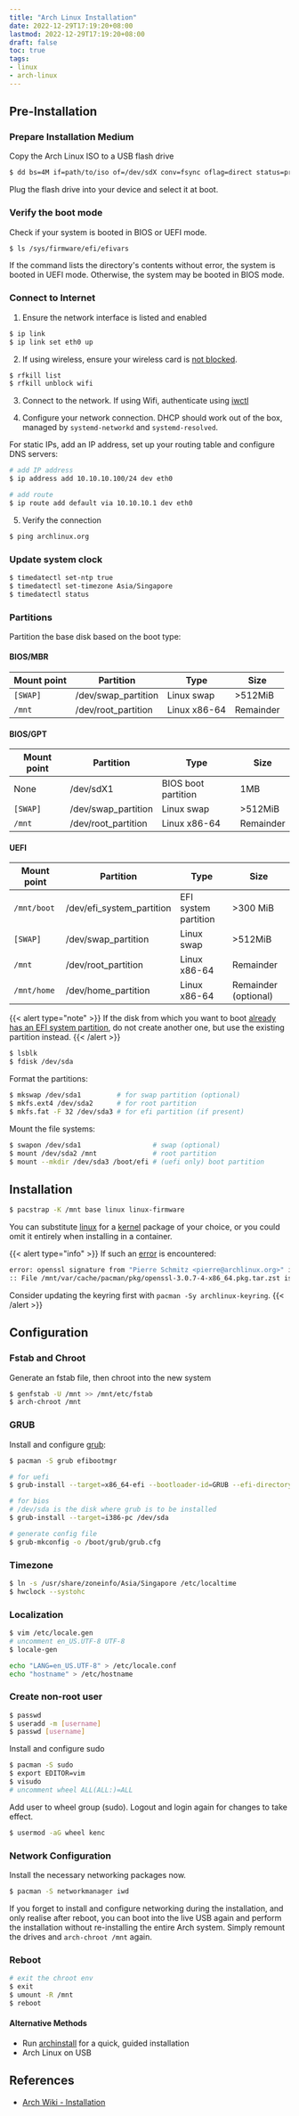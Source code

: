 ```yaml
---
title: "Arch Linux Installation"
date: 2022-12-29T17:19:20+08:00
lastmod: 2022-12-29T17:19:20+08:00
draft: false
toc: true
tags:
- linux
- arch-linux
---
```


## Pre-Installation
### Prepare Installation Medium
Copy the Arch Linux ISO to a USB flash drive

```bash
$ dd bs=4M if=path/to/iso of=/dev/sdX conv=fsync oflag=direct status=progress
```

Plug the flash drive into your device and select it at boot.

### Verify the boot mode
Check if your system is booted in BIOS or UEFI mode.

```bash
$ ls /sys/firmware/efi/efivars
```

If the command lists the directory's contents without error, the system is booted in
UEFI mode. Otherwise, the system may be booted in BIOS mode.

### Connect to Internet
1. Ensure the network interface is listed and enabled

```bash
$ ip link
$ ip link set eth0 up
```

2. If using wireless, ensure your wireless card is [not blocked](https://wiki.archlinux.org/title/Network_configuration/Wireless#Rfkill_caveat).

```bash
$ rfkill list
$ rfkill unblock wifi
```

3. Connect to the network. If using Wifi, authenticate using
   [iwctl](https://wiki.archlinux.org/title/Iwd#iwctl)

4. Configure your network connection. DHCP should work out of the box, managed by `systemd-networkd` and `systemd-resolved`.

For static IPs, add an IP address, set up your routing table and configure DNS servers:

```bash
# add IP address
$ ip address add 10.10.10.100/24 dev eth0

# add route
$ ip route add default via 10.10.10.1 dev eth0
```

5. Verify the connection

```bash
$ ping archlinux.org
```

### Update system clock
```bash
$ timedatectl set-ntp true
$ timedatectl set-timezone Asia/Singapore
$ timedatectl status
```

### Partitions
Partition the base disk based on the boot type:

#### BIOS/MBR
| Mount point | Partition           | Type         | Size      |
| ----------- | ------------------- | ------------ | --------- |
| `[SWAP]`    | /dev/swap_partition | Linux swap   | >512MiB   |
| `/mnt`      | /dev/root_partition | Linux x86-64 | Remainder |

#### BIOS/GPT
| Mount point | Partition           | Type                | Size      |
| ----------- | ------------------- | ------------------- | --------- |
| None        | /dev/sdX1           | BIOS boot partition | 1MB       |
| `[SWAP]`    | /dev/swap_partition | Linux swap          | >512MiB   |
| `/mnt`      | /dev/root_partition | Linux x86-64        | Remainder |

#### UEFI
| Mount point | Partition                 | Type                  | Size                 |
| ----------- | ------------------------- | --------------------- | -------------------- |
| `/mnt/boot` | /dev/efi_system_partition | EFI system partition | >300 MiB             |
| `[SWAP]`    | /dev/swap_partition       | Linux swap            | >512MiB              |
| `/mnt`      | /dev/root_partition       | Linux x86-64          | Remainder            |
| `/mnt/home` | /dev/home_partition       | Linux x86-64          | Remainder (optional) |


{{< alert type="note" >}}
If the disk from which you want to boot [already has an EFI system
partition](https://wiki.archlinux.org/title/EFI_system_partition#Check_for_an_existing_partition
"EFI system partition"), do not create another one, but use the existing partition
instead.
{{< /alert >}}

```bash
$ lsblk
$ fdisk /dev/sda
```

Format the partitions:

```bash
$ mkswap /dev/sda1         # for swap partition (optional)
$ mkfs.ext4 /dev/sda2      # for root partition
$ mkfs.fat -F 32 /dev/sda3 # for efi partition (if present)
```

Mount the file systems:

```bash
$ swapon /dev/sda1                  # swap (optional)
$ mount /dev/sda2 /mnt              # root partition
$ mount --mkdir /dev/sda3 /boot/efi # (uefi only) boot partition
```

## Installation

```bash
$ pacstrap -K /mnt base linux linux-firmware
```

You can substitute [linux](https://archlinux.org/packages/?name=linux) for a [kernel](https://wiki.archlinux.org/title/Kernel "Kernel") package of your choice, or you could omit it entirely when installing in a container.


{{< alert type="info" >}}
If such an [error](https://bbs.archlinux.org/viewtopic.php?id=282191) is encountered:

```bash
error: openssl signature from "Pierre Schmitz <pierre@archlinux.org>" is marginal trust
:: File /mnt/var/cache/pacman/pkg/openssl-3.0.7-4-x86_64.pkg.tar.zst is corrupted (invalid or corrupted package (PGP signature)).
```

Consider updating the keyring first with `pacman -Sy archlinux-keyring`.
{{< /alert >}}


## Configuration
### Fstab and Chroot
Generate an fstab file, then chroot into the new system

```bash
$ genfstab -U /mnt >> /mnt/etc/fstab
$ arch-chroot /mnt
```

### GRUB
Install and configure [grub](https://wiki.archlinux.org/title/GRUB):

```bash
$ pacman -S grub efibootmgr

# for uefi
$ grub-install --target=x86_64-efi --bootloader-id=GRUB --efi-directory=/boot --removable

# for bios
# /dev/sda is the disk where grub is to be installed
$ grub-install --target=i386-pc /dev/sda

# generate config file
$ grub-mkconfig -o /boot/grub/grub.cfg
```

### Timezone
```bash
$ ln -s /usr/share/zoneinfo/Asia/Singapore /etc/localtime
$ hwclock --systohc
```

### Localization
```bash
$ vim /etc/locale.gen
# uncomment en_US.UTF-8 UTF-8
$ locale-gen
```

```bash
echo "LANG=en_US.UTF-8" > /etc/locale.conf
echo "hostname" > /etc/hostname
```

### Create non-root user
```bash
$ passwd
$ useradd -m [username]
$ passwd [username]
```

Install and configure sudo

```bash
$ pacman -S sudo
$ export EDITOR=vim
$ visudo
# uncomment wheel ALL(ALL:)=ALL
```

Add user to wheel group (sudo). Logout and login again for changes to take effect.

```bash
$ usermod -aG wheel kenc
```

### Network Configuration
Install the necessary networking packages now.

```bash
$ pacman -S networkmanager iwd
```

If you forget to install and configure networking during the installation, and only realise after reboot, you can boot into the live USB again and perform the installation without re-installing the entire Arch system. Simply remount the drives and `arch-chroot /mnt` again.

### Reboot
```bash
# exit the chroot env
$ exit
$ umount -R /mnt
$ reboot
```

#### Alternative Methods
- Run [archinstall](https://github.com/archlinux/archinstall) for a quick, guided installation
- Arch Linux on USB

## References
- [Arch Wiki - Installation](https://wiki.archlinux.org/title/installation_guide)
